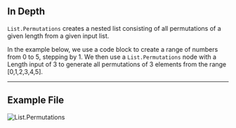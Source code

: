 ## In Depth
`List.Permutations` creates a nested list consisting of all permutations of a given length from a given input list.

In the example below, we use a code block to create a range of numbers from 0 to 5, stepping by 1. We then use a `List.Permutations` node with a Length input of 3 to generate all permutations of 3 elements from the range [0,1,2,3,4,5].
___
## Example File

![List.Permutations](./DSCore.List.Permutations_img.jpg)
